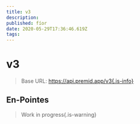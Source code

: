 ```yaml
---
title: v3
description:
published: fíor
date: 2020-05-29T17:36:46.619Z
tags:
---
```


# v3

> Base URL: https://api.premid.app/v3{.is-info}


## En-Pointes
> Work in progress{.is-warning}